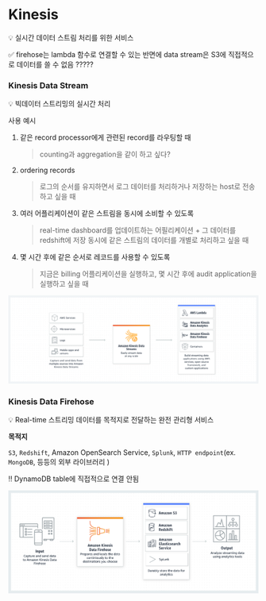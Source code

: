 # Kinesis

<aside>
💡 실시간 데이터 스트림 처리를 위한 서비스

</aside>

✅ firehose는 lambda 함수로 연결할 수 있는 반면에 data stream은 S3에 직접적으로 데이터를 쓸 수 없음 ?????

### Kinesis Data Stream

<aside>
💡 빅데이터 스트리밍의 실시간 처리

</aside>

사용 예시

1. 같은 record processor에게 관련된 record를 라우팅할 때
    
    > counting과 aggregation을 같이 하고 싶다?
    > 
2. ordering records 
    
    > 로그의 순서를 유지하면서 로그 데이터를 처리하거나 저장하는 host로 전송하고 싶을 때
    > 
3. 여러 어플리케이션이 같은 스트림을 동시에 소비할 수 있도록
    
    > real-time dashboard를 업데이트하는 어필리케이션 + 그 데이터를 redshift에 저장
    동시에 같은 스트림의 데이터를 개별로 처리하고 싶을 때
    > 
4. 몇 시간 후에 같은 순서로 레코드를 사용할 수 있도록
    
    > 지금은 billing 어플리케이션을 실행하고, 몇 시간 후에 audit application을 실행하고 싶을 때
    > 

![Untitled](Kinesis%207db9303efa7c40538df82f9a2d683844/Untitled.png)

### Kinesis Data Firehose

<aside>
💡 Real-time 스트리밍 데이터를 목적지로 전달하는 완전 관리형 서비스

</aside>

**목적지**

`S3`, `Redshift`, Amazon OpenSearch Service, `Splunk`, `HTTP endpoint`(ex. `MongoDB`, 등등의 외부 라이브러리 )

‼️ DynamoDB table에 직접적으로 연결 안됨

![Untitled](Kinesis%207db9303efa7c40538df82f9a2d683844/Untitled%201.png)
